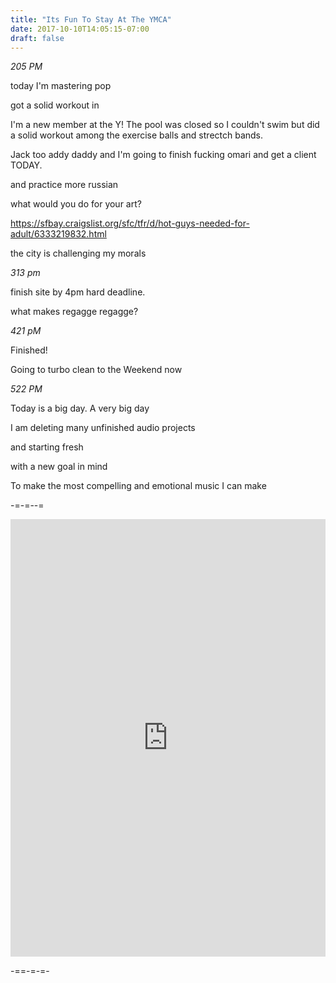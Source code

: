 ```yaml
---
title: "Its Fun To Stay At The YMCA"
date: 2017-10-10T14:05:15-07:00
draft: false
---
```



*205 PM*

today I'm mastering pop

got a solid workout in

I'm a new member at the Y!
The pool was closed so I couldn't swim but did a solid workout among the exercise balls and strectch bands.

Jack too addy daddy and I'm going to finish fucking omari and get a client TODAY.

and practice more russian


what would you do for your art?

https://sfbay.craigslist.org/sfc/tfr/d/hot-guys-needed-for-adult/6333219832.html

the city is challenging my morals




*313 pm*

finish site by 4pm hard deadline.

what makes regagge regagge?




*421 pM*

Finished!

Going to turbo clean to the Weekend now



*522 PM*

Today is a big day.
A very big day

I am deleting
many unfinished audio projects

and starting fresh

with a new goal in mind

To make the most compelling and emotional music I can make


-=-=--=


<iframe width="100%" height="700" scrolling="no" frameborder="no" src="https://w.soundcloud.com/player/?url=https%3A//api.soundcloud.com/tracks/346793711%3Fsecret_token%3Ds-BcHWP&amp;color=%23ff5500&amp;auto_play=false&amp;hide_related=false&amp;show_comments=true&amp;show_user=true&amp;show_reposts=false&amp;show_teaser=true&amp;visual=true"></iframe>

-==-=-=-
